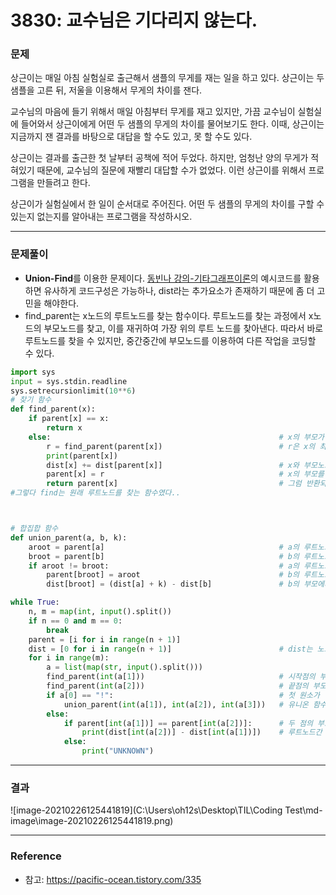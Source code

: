 # 3830: 교수님은 기다리지 않는다.

### 문제

상근이는 매일 아침 실험실로 출근해서 샘플의 무게를 재는 일을 하고 있다. 상근이는 두 샘플을 고른 뒤, 저울을 이용해서 무게의 차이를 잰다.

교수님의 마음에 들기 위해서 매일 아침부터 무게를 재고 있지만, 가끔 교수님이 실험실에 들어와서 상근이에게 어떤 두 샘플의 무게의 차이를 물어보기도 한다. 이때, 상근이는 지금까지 잰 결과를 바탕으로 대답을 할 수도 있고, 못 할 수도 있다.

상근이는 결과를 출근한 첫 날부터 공책에 적어 두었다. 하지만, 엄청난 양의 무게가 적혀있기 때문에, 교수님의 질문에 재빨리 대답할 수가 없었다. 이런 상근이를 위해서 프로그램을 만들려고 한다.

상근이가 실험실에서 한 일이 순서대로 주어진다. 어떤 두 샘플의 무게의 차이를 구할 수 있는지 없는지를 알아내는 프로그램을 작성하시오.

---

### 문제풀이

- **Union-Find**를 이용한 문제이다. [동빈나 강의-기타그래프이론](https://www.youtube.com/watch?v=aOhhNFTIeFI&list=PLRx0vPvlEmdAghTr5mXQxGpHjWqSz0dgC&index=8)의 예시코드를 활용하면 유사하게 코드구성은 가능하나, dist라는 추가요소가 존재하기 때문에 좀 더 고민을 해야한다.
- find_parent는 x노드의 루트노드를 찾는 함수이다. 루트노드를 찾는 과정에서 x노드의 부모노드를 찾고, 이를 재귀하여 가장 위의 루트 노드를 찾아낸다. 따라서 바로 루트노드를 찾을 수 있지만, 중간중간에 부모노드를 이용하여 다른 작업을 코딩할 수 있다.

```python
import sys
input = sys.stdin.readline
sys.setrecursionlimit(10**6)
# 찾기 함수
def find_parent(x):
    if parent[x] == x:
        return x
    else:                                                   # x의 부모가 자기 자신이 아니면
        r = find_parent(parent[x])                          # r은 x의 최고 조상을 의미한다.(x의 루트노드)
        print(parent[x])
        dist[x] += dist[parent[x]]                          # x와 부모노드 사이의 거리에 부모의 부모노드 사이의 거리만큼 더하면 x와 조부모의 거리를 구할 수 있다. 이게 재귀가	되면 x와 루트노드 사이의 거리다.
        parent[x] = r                                       # x의 부모를 루트노드로 설정한다.
        return parent[x]                                    # 그럼 반환되는 건 루트노드이다.
#그렇다 find는 원래 루트노드를 찾는 함수였다..



# 합집합 함수
def union_parent(a, b, k):
    aroot = parent[a]                                       # a의 루트노드를 찾는다.
    broot = parent[b]                                       # b의 루트노드를 찾는다.
    if aroot != broot:                                      # a의 루트노드와 b의 루트노드가 다를 경우
        parent[broot] = aroot                               # b의 루트노드 부모를 a로 한다. 즉, b의 루트노드는 a
        dist[broot] = (dist[a] + k) - dist[b]               # b의 부모에서와 루트노드 aroot와 차이값

while True:
    n, m = map(int, input().split())
    if n == 0 and m == 0:
        break
    parent = [i for i in range(n + 1)]
    dist = [0 for i in range(n + 1)]                        # dist는 노드와 부모 노드사이의 거리
    for i in range(m):
        a = list(map(str, input().split()))
        find_parent(int(a[1]))                              # 시작점의 부모노드를 루트노드로 한다.
        find_parent(int(a[2]))                              # 끝점의 부모노드를 루트노드로 한다.
        if a[0] == "!":                                     # 첫 원소가 ! 라면
            union_parent(int(a[1]), int(a[2]), int(a[3]))   # 유니온 함수 실행: 두 점간의 부모관계를 정립하고 dist 수정
        else:
            if parent[int(a[1])] == parent[int(a[2])]:      # 두 점의 부모(이 시점에서는 루트노드)가 같다면
                print(dist[int(a[2])] - dist[int(a[1])])    # 루트노드간 거리를 서로 빼주면 두 점간의 거리가 됨
            else:
                print("UNKNOWN")


```



---

### 결과

![image-20210226125441819](C:\Users\oh12s\Desktop\TIL\Coding Test\md-image\image-20210226125441819.png)

---

### Reference

- 참고: https://pacific-ocean.tistory.com/335

